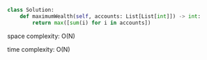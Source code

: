 ```python
class Solution:
    def maximumWealth(self, accounts: List[List[int]]) -> int:
        return max([sum(i) for i in accounts])
```

space complexity: O(N)

time complexity: O(N)